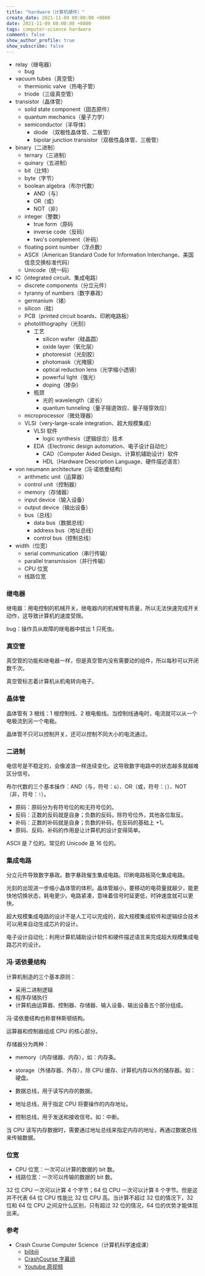 ```yaml
---
title: "hardware（计算机硬件）"
create_date: 2021-11-09 08:00:00 +0800
date: 2021-11-09 08:00:00 +0800
tags: computer-science hardware
comment: false
show_author_profile: true
show_subscribe: false
---
```


- relay（继电器）
  - bug
- vacuum tubes（真空管）
  - thermionic valve（热电子管）
  - triode（三级真空管）
- transistor（晶体管）
  - solid state component（固态原件）
  - quantum mechanics（量子力学）
  - semiconductor（半导体）
    - diode （双极性晶体管、二极管）
    - bipolar junction transistor（双极性晶体管、三极管）
- binary（二进制）
  - ternary（三进制）
  - quinary（五进制）
  - bit（比特）
  - byte（字节）
  - boolean algebra（布尔代数）
    - AND（与）
    - OR（或）
    - NOT（非）
  - integer（整数）
    - true form（原码
    - inverse code（反码）
    - two's complement（补码）
  - floating point number（浮点数）
  - ASCII（American Standard Code for Information Interchange、美国信息交换标准代码）
  - Unicode（统一码）
- IC（integrated circuit、集成电路）
  - discrete components（分立元件）
  - tyranny of numbers（数字暴政）
  - germanium（锗）
  - silicon（硅）
  - PCB（printed circuit boards、印刷电路板）
  - photolithography（光刻）
    - 工艺
      - silicon wafer（硅晶圆）
      - oxide layer（氧化层）
      - photoresist（光刻胶）
      - photomask（光掩膜）
      - optical reduction lens（光学缩小透镜）
      - powerful light（强光）
      - doping（掺杂）
    - 瓶颈
      - 光的 wavelength（波长）
      - quantum tunneling（量子隧道效应、量子隧穿效应）
  - microprocessor（微处理器）
  - VLSI（very-large-scale integration、超大规模集成）
    - VLSI 软件
      - logic synthesis（逻辑综合）技术
    - EDA（Electronic design automation、电子设计自动化）
      - CAD（Computer Aided Design、计算机辅助设计）软件
      - HDL（Hardware Description Language、硬件描述语言）
- von neumann architecture（冯·诺依曼结构）
  - arithmetic unit（运算器）
  - control unit（控制器）
  - memory（存储器）
  - input device（输入设备）
  - output device（输出设备） 
  - bus（总线）
    - data bus（数据总线）
    - address bus（地址总线）
    - control bus（控制总线）
- width（位宽）
  - serial communication（串行传输）
  - parallel transmission（并行传输）
  - CPU 位宽
  - 线路位宽

### 继电器

继电器：用电控制的机械开关。继电器内的机械臂有质量，所以无法快速完成开关动作，这导致计算机的速度受限。

bug：操作员从故障的继电器中拔出 1 只死虫。

### 真空管

真空管的功能和继电器一样，但是真空管内没有需要动的组件，所以每秒可以开闭数千次。

真空管标志着计算机从机电转向电子。

### 晶体管

晶体管有 3 根线：1 根控制线、2 根电极线。当控制线通电时，电流就可以从一个电极流到另一个电极。

晶体管不只可以控制开关，还可以控制不同大小的电流通过。

### 二进制

电信号是不稳定的，会像波浪一样连续变化。这导致数字电路中的状态越多就越难区分信号。

布尔代数的三个基本操作：AND（与，符号：`&`）、OR（或，符号：`|`）、NOT（非，符号：`!`）。

- 原码：原码分为有符号位的和无符号位的。
- 反码：正数的反码就是自身；负数的反码，除符号位外，其他各位取反。
- 补码：正数的补码就是自身；负数的补码，在反码的基础上 +1。
- 原码、反码、补码的作用是让计算机的设计变得简单。

ASCII 是 7 位的。常见的 Unicode 是 16 位的。

### 集成电路

分立元件导致数字暴政。数字暴政催生集成电路。印刷电路板简化集成电路。

光刻的出现进一步缩小晶体管的体积。晶体管越小，要移动的电荷量就越少，能更快地切换状态，耗电更少。电路紧凑，意味着信号时延更低，时钟速度就可以更快。

超大规模集成电路的设计不是人工可以完成的，超大规模集成软件和逻辑综合技术可以用来自动生成芯片的设计。

电子设计自动化：利用计算机辅助设计软件和硬件描述语言来完成超大规模集成电路芯片的设计。

### 冯·诺依曼结构

计算机制造的三个基本原则：

- 采用二进制逻辑
- 程序存储执行
- 计算机由运算器、控制器、存储器、输入设备、输出设备五个部分组成。

冯·诺依曼结构也称普林斯顿结构。

运算器和控制器组成 CPU 的核心部分。

存储器分为两种：

- memory（内存储器、内存），如：内存条。
- storage（外储存器、外存），除 CPU 缓存、计算机内存以外的储存器。如：硬盘。

- 数据总线，用于读写内存的数据。
- 地址总线，用于指定 CPU 将要操作的内存地址。
- 控制总线，用于发送和接收信号。如：中断。

当 CPU 读写内存数据时，需要通过地址总线来指定内存的地址，再通过数据总线来传输数据。

### 位宽

- CPU 位宽：一次可以计算的数据的 bit 数。
- 线路位宽：一次可以传输的数据的 bit 数。

32 位 CPU 一次可以计算 4 个字节；64 位 CPU 一次可以计算 8 个字节。但是这并不代表 64 位 CPU 性能比 32 位 CPU 高。当计算不超过 32 位的情况下，32 位和 64 位 CPU 之间没什么区别，只有超过 32 位的情况，64 位的优势才能体现出来。

### 参考

- Crash Course Computer Science（计算机科学速成课）
  - [bilibili](https://www.bilibili.com/video/BV1EW411u7th)
  - [CrashCourse 字幕组](https://github.com/1c7/crash-course-computer-science-chinese)
  - [Youtube 原视频](https://www.youtube.com/playlist?list=PL8dPuuaLjXtNlUrzyH5r6jN9ulI)